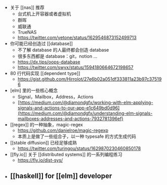 - 关于 [[nas]] 推荐
	- 台式机上开容器或者虚拟机
	- 群晖
	- 威联通
	- TrueNAS
	- https://twitter.com/yetone/status/1629546873152499713
- 你可能已经创造过 [[database]]
	- 不了解 database 的人最终都会创造 database
	- 很多东西都是 database：git，notion ...
	- https://dx.tips/oops-database
	- https://twitter.com/swyx/status/1594180664672198657
- 80 行代码实现 [[dependent type]]
	- https://gist.github.com/Hirrolot/27e6b02a051df333811a23b97c375196
- [elm] 里的一些核心概念
	- Signal，Mailbox，Address，Actions
	- [https://medium.com/@diamondgfx/working-with-elm-applying-signals-and-actions-to-our-app-e1c649bd0d96](https://medium.com/@diamondgfx/understanding-elm-signals-mailboxes-addresses-and-actions-7932781396ef)
- [[regex]] 的一种抽象，magic-regex
	- https://github.com/danielroe/magic-regexp
	- 本质上是做了一些组合子，以一种 typesafe 的方式生成代码
- [[stable diffusion]] 已经足够成熟
	- https://twitter.com/turingou/status/1629870230460850178
- [[fly.io]] 关于 [[distributed systems]] 的一系列编程练习
	- https://fly.io/dist-sys/
- [[haskell]] for [[elm]] developer
	-